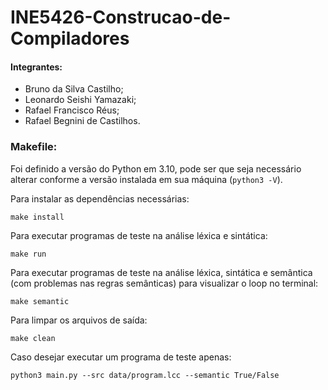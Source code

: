 
# INE5426-Construcao-de-Compiladores

#### Integrantes: 
- Bruno da Silva Castilho;
- Leonardo Seishi Yamazaki; 
- Rafael Francisco Réus; 
- Rafael Begnini de Castilhos.

### Makefile:
Foi definido a versão do Python em 3.10, pode ser que seja necessário alterar conforme a versão instalada em sua máquina (```python3 -V```).

Para instalar as dependências necessárias:

```
make install
```

Para executar programas de teste na análise léxica e sintática:

```
make run
```

Para executar programas de teste na análise léxica, sintática e semântica (com problemas nas regras semânticas) para visualizar o loop no terminal:

```
make semantic
```

Para limpar os arquivos de saída:

```
make clean
```

Caso desejar executar um programa de teste apenas:

```
python3 main.py --src data/program.lcc --semantic True/False
```
